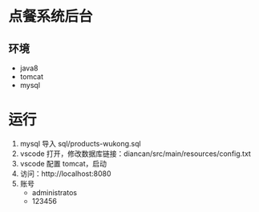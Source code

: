 # 点餐系统后台

## 环境

- java8
- tomcat
- mysql

# 运行

1. mysql 导入 sql/products-wukong.sql
2. vscode 打开，修改数据库链接：diancan/src/main/resources/config.txt
3. vscode 配置 tomcat，启动
4. 访问：http://localhost:8080
5. 账号
   - administratos
   - 123456
